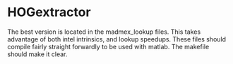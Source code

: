 HOGextractor
============

The best version is located in the madmex_lookup files.  This takes advantage of both intel intrinsics, and lookup speedups.
These files should compile fairly straight forwardly to be used with matlab.  The makefile should make it clear.
